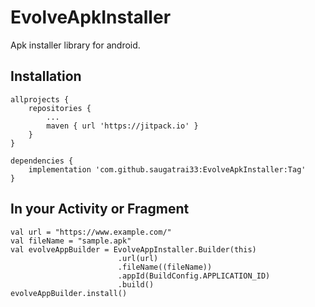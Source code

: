 # EvolveApkInstaller
Apk installer library for android.

## Installation
```
allprojects {
	repositories {
		...
		maven { url 'https://jitpack.io' }
	}
}
```

```
dependencies {
	implementation 'com.github.saugatrai33:EvolveApkInstaller:Tag'
}
```

## In your Activity or Fragment
```
val url = "https://www.example.com/"
val fileName = "sample.apk"
val evolveAppBuilder = EvolveAppInstaller.Builder(this)
                        .url(url)
                        .fileName((fileName))
                        .appId(BuildConfig.APPLICATION_ID)
                        .build()
evolveAppBuilder.install()
```
